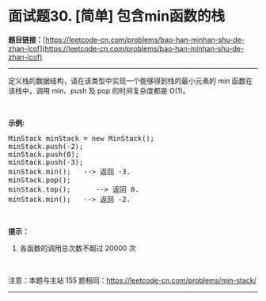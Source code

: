 # 面试题30. [简单] 包含min函数的栈

**题目链接：**[https://leetcode-cn.com/problems/bao-han-minhan-shu-de-zhan-lcof](https://leetcode-cn.com/problems/bao-han-minhan-shu-de-zhan-lcof)

---

<div class="content__1Y2H">
 <div class="notranslate">
  <p>定义栈的数据结构，请在该类型中实现一个能够得到栈的最小元素的 min 函数在该栈中，调用 min、push 及 pop 的时间复杂度都是 O(1)。</p> 
  <p>&nbsp;</p> 
  <p><strong>示例:</strong></p> 
  <pre class="language-text">MinStack minStack = new MinStack();
minStack.push(-2);
minStack.push(0);
minStack.push(-3);
minStack.min();   --&gt; 返回 -3.
minStack.pop();
minStack.top();      --&gt; 返回 0.
minStack.min();   --&gt; 返回 -2.
</pre> 
  <p>&nbsp;</p> 
  <p><strong>提示：</strong></p> 
  <ol> 
   <li>各函数的调用总次数不超过 20000 次</li> 
  </ol> 
  <p>&nbsp;</p> 
  <p>注意：本题与主站 155 题相同：<a href="https://leetcode-cn.com/problems/min-stack/">https://leetcode-cn.com/problems/min-stack/</a></p> 
 </div>
</div>

---

```

```